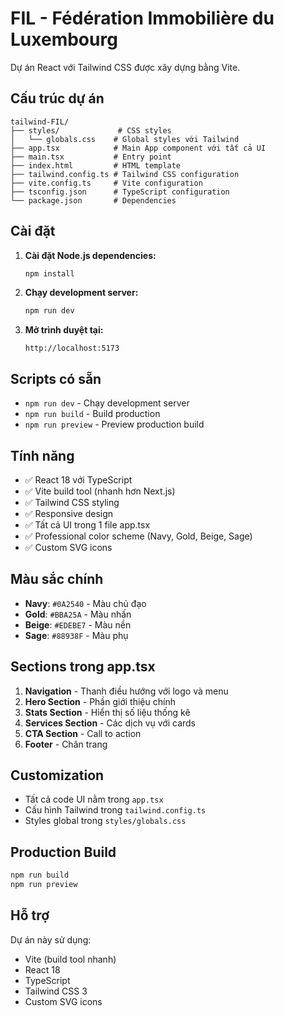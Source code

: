 # FIL - Fédération Immobilière du Luxembourg

Dự án React với Tailwind CSS được xây dựng bằng Vite.

## Cấu trúc dự án

```
tailwind-FIL/
├── styles/             # CSS styles
│   └── globals.css    # Global styles với Tailwind
├── app.tsx            # Main App component với tất cả UI
├── main.tsx           # Entry point
├── index.html         # HTML template
├── tailwind.config.ts # Tailwind CSS configuration
├── vite.config.ts     # Vite configuration
├── tsconfig.json      # TypeScript configuration
└── package.json       # Dependencies
```

## Cài đặt

1. **Cài đặt Node.js dependencies:**
   ```bash
   npm install
   ```

2. **Chạy development server:**
   ```bash
   npm run dev
   ```

3. **Mở trình duyệt tại:**
   ```
   http://localhost:5173
   ```

## Scripts có sẵn

- `npm run dev` - Chạy development server
- `npm run build` - Build production
- `npm run preview` - Preview production build

## Tính năng

- ✅ React 18 với TypeScript
- ✅ Vite build tool (nhanh hơn Next.js)
- ✅ Tailwind CSS styling
- ✅ Responsive design
- ✅ Tất cả UI trong 1 file app.tsx
- ✅ Professional color scheme (Navy, Gold, Beige, Sage)
- ✅ Custom SVG icons

## Màu sắc chính

- **Navy**: `#0A2540` - Màu chủ đạo
- **Gold**: `#BBA25A` - Màu nhấn
- **Beige**: `#EDEBE7` - Màu nền
- **Sage**: `#88938F` - Màu phụ

## Sections trong app.tsx

1. **Navigation** - Thanh điều hướng với logo và menu
2. **Hero Section** - Phần giới thiệu chính
3. **Stats Section** - Hiển thị số liệu thống kê
4. **Services Section** - Các dịch vụ với cards
5. **CTA Section** - Call to action
6. **Footer** - Chân trang

## Customization

- Tất cả code UI nằm trong `app.tsx`
- Cấu hình Tailwind trong `tailwind.config.ts`
- Styles global trong `styles/globals.css`

## Production Build

```bash
npm run build
npm run preview
```

## Hỗ trợ

Dự án này sử dụng:
- Vite (build tool nhanh)
- React 18
- TypeScript
- Tailwind CSS 3
- Custom SVG icons